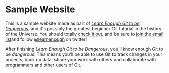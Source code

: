 # Sample Website

This is a sample website made as part of [*Learn Enough Git to be Dangerous*](http://learnenough.com/git-tutorial), and it's possibly the greatest beginner Git tutorial in the history of the Universe. You should totally [check it out](http://learnenough.com/git-tutorial), and be sure to [join the email list](http:.//learnenough.com/#email)and follow [@learnenough](http://twitter.com/learnenough) on twitter!

After finishing *Learn Enough Git to be Dangerous*, you'll know enough Git to be *dangerous*. This means you'll be able to use Git to track changes in your projects, back up data, share your work with others and collaborate with programmers and other users of Git.
